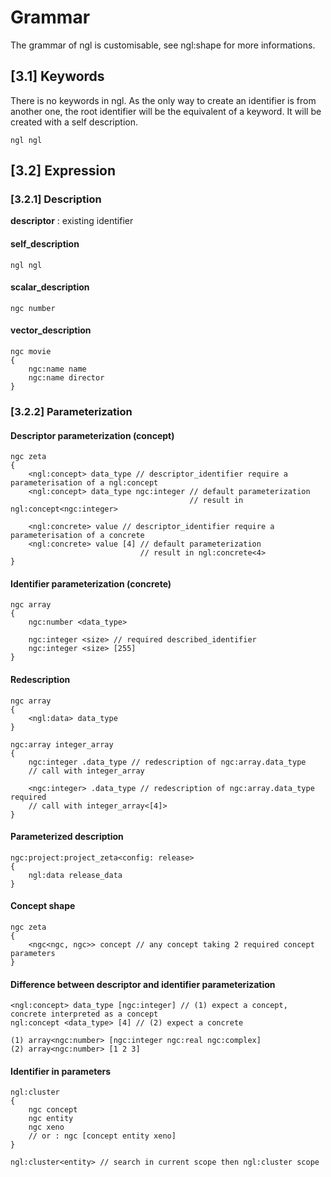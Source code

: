 # Grammar

The grammar of ngl is customisable, see ngl:shape for more informations.

## [3.1] Keywords

There is no keywords in ngl. As the only way to create an identifier is from another one, the root identifier will be the equivalent of a keyword. It will be created with a self description.

```
ngl ngl
```
## [3.2] Expression

### [3.2.1] Description

**descriptor** : existing identifier

#### self_description

`ngl ngl`

#### scalar_description

`ngc number`


#### vector_description

```
ngc movie
{
    ngc:name name
    ngc:name director
}
```

### [3.2.2] Parameterization

#### Descriptor parameterization (concept)

```
ngc zeta
{
    <ngl:concept> data_type // descriptor_identifier require a parameterisation of a ngl:concept
    <ngl:concept> data_type ngc:integer // default parameterization
                                        // result in ngl:concept<ngc:integer>
    
    <ngl:concrete> value // descriptor_identifier require a parameterisation of a concrete
    <ngl:concrete> value [4] // default parameterization
                             // result in ngl:concrete<4>    
}
```

#### Identifier parameterization (concrete)

```
ngc array
{
    ngc:number <data_type>

    ngc:integer <size> // required described_identifier
    ngc:integer <size> [255]
}
```

#### Redescription

```
ngc array
{
    <ngl:data> data_type
}

ngc:array integer_array
{
    ngc:integer .data_type // redescription of ngc:array.data_type
    // call with integer_array
     
    <ngc:integer> .data_type // redescription of ngc:array.data_type required
    // call with integer_array<[4]>
}
```

#### Parameterized description

```
ngc:project:project_zeta<config: release>
{
    ngl:data release_data
}
```

#### Concept shape

```
ngc zeta
{
    <ngc<ngc, ngc>> concept // any concept taking 2 required concept parameters
}
```

#### Difference between descriptor and identifier parameterization

```
<ngl:concept> data_type [ngc:integer] // (1) expect a concept, concrete interpreted as a concept
ngl:concept <data_type> [4] // (2) expect a concrete

(1) array<ngc:number> [ngc:integer ngc:real ngc:complex]
(2) array<ngc:number> [1 2 3]
```

#### Identifier in parameters

```
ngl:cluster
{
    ngc concept
    ngc entity
    ngc xeno
    // or : ngc [concept entity xeno]
}

ngl:cluster<entity> // search in current scope then ngl:cluster scope
```
